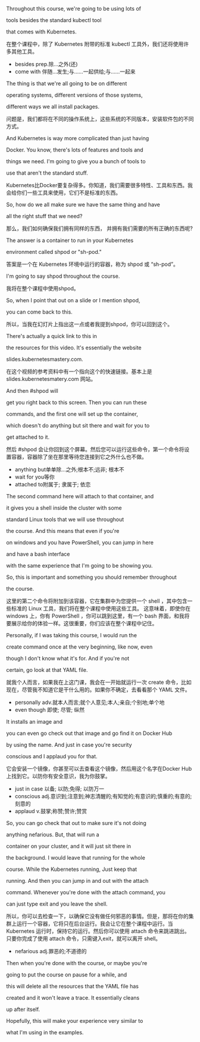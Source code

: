 Throughout this course, we're going to be using lots of

tools besides the standard kubectl tool

that comes with Kubernetes.

在整个课程中，除了 Kubernetes 附带的标准 kubectl 工具外，我们还将使用许多其他工具。
* besides prep.除…之外(还)
* come with 伴随…发生;与……一起供给;与……一起来

The thing is that we're all going to be on different

operating systems, different versions of those systems,

different ways we all install packages.

问题是，我们都将在不同的操作系统上，这些系统的不同版本，安装软件包的不同方式。

And Kubernetes is way more complicated than just having

Docker. You know, there's lots of features and tools and

things we need. I'm going to give you a bunch of tools to

use that aren't the standard stuff.

Kubernetes比Docker要复杂得多。你知道，我们需要很多特性、工具和东西。我会给你们一些工具来使用，它们不是标准的东西。

So, how do we all make sure we have the same thing and have

all the right stuff that we need?

那么，我们如何确保我们拥有同样的东西，
并拥有我们需要的所有正确的东西呢?

The answer is a container to run in your Kubernetes

environment called shpod or "sh-pod."

答案是一个在 Kubernetes 环境中运行的容器，称为 shpod 或 “sh-pod”。

I'm going to say shpod throughout the course.

我将在整个课程中使用shpod。

So, when I point that out on a slide or I mention shpod,

you can come back to this.

所以，当我在幻灯片上指出这一点或者我提到shpod，你可以回到这个。

There's actually a quick link to this in

the resources for this video. It's essentially the website

slides.kubernetesmastery.com.

在这个视频的参考资料中有一个指向这个的快速链接。基本上是 slides.kubernetesmatery.com 网站。

And then #shpod will

get you right back to this screen. Then you can run these

commands, and the first one will set up the container,

which doesn't do anything but sit there and wait for you to

get attached to it.

然后 #shpod 会让你回到这个屏幕。然后您可以运行这些命令，第一个命令将设置容器，容器除了坐在那里等待您连接到它之外什么也不做。
* anything but单单除…之外;根本不;远非; 根本不
* wait for you等你
* attached to附属于; 隶属于; 依恋

The second command here will attach to that container, and

it gives you a shell inside the cluster with some

standard Linux tools that we will use throughout

the course. And this means that even if you're

on windows and you have PowerShell, you can jump in here

and have a bash interface

with the same experience that I'm going to be showing you.

So, this is important and something you should remember throughout

the course.

这里的第二个命令将附加到该容器，它在集群中为您提供一个 shell ，其中包含一些标准的 Linux 工具，我们将在整个课程中使用这些工具。
这意味着，即使你在 windows 上，你有 PowerShell ，你可以跳到这里，有一个 bash 界面，和我将要展示给你的体验一样。这很重要，你们应该在整个课程中记住。

Personally, if I was taking this course, I would run the

create command once at the very beginning, like now, even

though I don't know what it's for. And if you're not

certain, go look at that YAML file.

就我个人而言，如果我在上这门课，我会在一开始就运行一次 create 命令，比如现在，尽管我不知道它是干什么用的。如果你不确定，去看看那个 YAML 文件。
* personally adv.就本人而言;就个人意见;本人;亲自;个别地;单个地
* even though 即使; 尽管; 纵然

It installs an image and

you can even go check out that image and go find it on Docker Hub

by using the name. And just in case you're security

conscious and I applaud you for that.

它会安装一个镜像，你甚至可以去查看这个镜像，然后用这个名字在Docker Hub 上找到它。以防你有安全意识，我为你鼓掌。
* just in case 以备; 以防;免得; 以防万一
* conscious adj.意识到;注意到;神志清醒的;有知觉的;有意识的;慎重的;有意的;刻意的
* applaud v.鼓掌;称赞;赞许;赞赏

So, you can go check that out to make sure it's not doing

anything nefarious. But, that will run a

container on your cluster, and it will just sit there in

the background. I would leave that running for the whole

course. While the Kubernetes running, Just keep that

running. And then you can jump in and out with the attach

command. Whenever you're done with the attach command, you

can just type exit and you leave the shell.

所以，你可以去检查一下，以确保它没有做任何邪恶的事情。但是，那将在你的集群上运行一个容器，它将只在后台运行。我会让它在整个课程中运行。当 Kubernetes 运行时，保持它的运行。然后你可以使用 attach 命令来跳进跳出。只要你完成了使用 attach 命令，只需键入exit，就可以离开 shell。
* nefarious adj.罪恶的;不道德的

Then when you're done with the course, or maybe you're

going to put the course on pause for a while, and

this will delete all the resources that the YAML file has

created and it won't leave a trace. It essentially cleans

up after itself.

Hopefully, this will make your experience very similar to

what I'm using in the examples.

